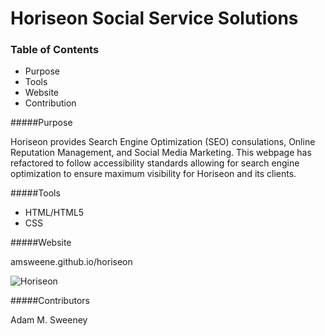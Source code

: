 Horiseon Social Service Solutions
===

### Table of Contents

- Purpose
- Tools
- Website
- Contribution

#####Purpose

Horiseon provides Search Engine Optimization (SEO) consulations, Online Reputation Management, and Social Media Marketing. This webpage has refactored to follow accessibility standards allowing for search engine optimization to ensure maximum visibility for Horiseon and its clients.

#####Tools

- HTML/HTML5
- CSS

#####Website

amsweene.github.io/horiseon

![Horiseon](assets/images/Horiseon.png)

#####Contributors

Adam M. Sweeney